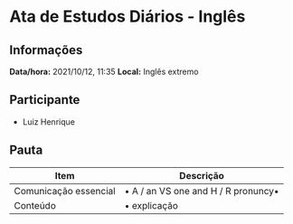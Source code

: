 # Ata de Estudos Diários - Inglês

## Informações

**Data/hora:** 2021/10/12, 11:35
**Local:** Inglês extremo <br>

## Participante

- Luiz Henrique

## Pauta

| Item                  | Descrição                                |
| --------------------- | ---------------------------------------- |
| Comunicação essencial | • A / an VS one and H / R pronuncy• <br> |
| Conteúdo              | • explicação <br>                        |
